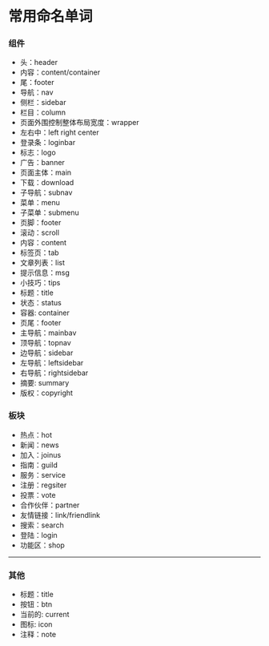 # 常用命名单词

### 组件

- 头：header
- 内容：content/container
- 尾：footer
- 导航：nav
- 侧栏：sidebar
- 栏目：column
- 页面外围控制整体布局宽度：wrapper
- 左右中：left right center
- 登录条：loginbar
- 标志：logo
- 广告：banner
- 页面主体：main
- 下载：download
- 子导航：subnav
- 菜单：menu
- 子菜单：submenu
- 页脚：footer
- 滚动：scroll
- 内容：content
- 标签页：tab
- 文章列表：list
- 提示信息：msg
- 小技巧：tips
- 标题：title
- 状态：status
- 容器: container
- 页尾：footer
- 主导航：mainbav
- 顶导航：topnav
- 边导航：sidebar
- 左导航：leftsidebar
- 右导航：rightsidebar
- 摘要: summary
- 版权：copyright

### 板块

- 热点：hot
- 新闻：news
- 加入：joinus
- 指南：guild
- 服务：service
- 注册：regsiter
- 投票：vote
- 合作伙伴：partner
- 友情链接：link/friendlink
- 搜索：search
- 登陆：login
- 功能区：shop

***
### 其他
- 标题：title
- 按钮：btn
- 当前的: current
- 图标: icon
- 注释：note
